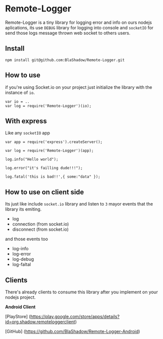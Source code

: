 # Remote-Logger

Remote-Logger is a tiny library for logging error and info on ours nodejs aplications, its use `DEBUG` library for logging into console and `socketIO` for send those logs message thrown web socket to others users.

Install
--
    npm install git@github.com:BlaShadow/Remote-Logger.git
    

How to use
--
if you're using Socket.io on your project just initialize the library with the instance of `io`.

    var io = ..
    var log = require('Remote-Logger')(io);

With express
--
Like any `socketIO` app  

    var app = require('express').createServer();
    
    var log = require('Remote-Logger')(app);
    
    log.info("Hello world");
    
    log.error("it's failling dude!!!");
    
    log.fatal('this is bad!!',{ some:"data" });
    
How to use on client side
--
Its just like include `socket.io` library and listen to `3` mayor events that the library its emiting.

* log
* connection (from socket.io)
* disconnect (from socket.io)

and those events too
* log-info
* log-error
* log-debug
* log-faltal

Clients
--

There's already clients to consume this library after you implement on your nodejs project.

**Android Client**

[PlayStore] (https://play.google.com/store/apps/details?id=org.shadow.remoteloggerclient)

[GitHub] (https://github.com/BlaShadow/Remote-Logger-Android)

